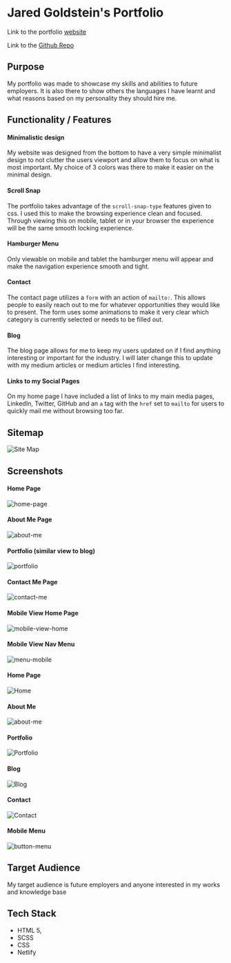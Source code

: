 # Jared Goldstein's Portfolio

Link to the portfolio [website](https://jaredgold.netlify.app/)

Link to the [Github Repo](https://github.com/JaredGold/JaredG_Portfolio)

## Purpose

My portfolio was made to showcase my skills and abilities to future employers. It is also there to show others the languages I have learnt and what reasons based on my personality they should hire me.

## Functionality  / Features

#### Minimalistic design

My website was designed from the bottom to have a very simple minimalist design to not clutter the users viewport and allow them to focus on what is most important. My choice of 3 colors was there to make it easier on the minimal design.

#### Scroll Snap

The portfolio takes advantage of the `scroll-snap-type` features given to css. I used this to make the browsing experience clean and focused. Through viewing this on mobile, tablet or in your browser the experience will be the same smooth locking experience.

#### Hamburger Menu

Only viewable on mobile and tablet the hamburger menu will appear and make the navigation experience smooth and tight. 

#### Contact

The contact page utilizes a `form` with an action of `mailto:`. This allows people to easily  reach out to me for whatever opportunities they would like to present. The form uses some animations to make it very clear which category is currently selected or needs to be filled out.

#### Blog

The blog page allows for me to keep my users updated on if I find anything interesting or important for the industry. I will later change this to update with my medium  articles or medium articles I find interesting.

#### Links to my Social Pages

On my home page I have included a list of links to my main media pages, LinkedIn, Twitter, GitHub and an `a` tag with the `href` set to `mailto` for users to quickly mail me without browsing too far.

## Sitemap

![Site Map](./docs/images/site-map.png)

## Screenshots

#### Home Page

![home-page](./docs/images/home-page.jpg)

#### About Me Page

![about-me](./docs/images/about-me.jpg)

#### Portfolio (similar view to blog)

![portfolio](./docs/images/portfolio.jpg)

#### Contact Me Page

![contact-me](./docs/images/Contact-Me.jpg)

#### Mobile View Home Page

![mobile-view-home](./docs/images/mobile-view-home.jpg)

#### Mobile View Nav Menu

![menu-mobile](./docs/images/menu-mobile.jpg)

#### Home Page

![Home](./docs/SiteMap/Home.png)

#### About Me

![about-me](./docs/SiteMap/about-me.png)

#### Portfolio	

![Portfolio](./docs/SiteMap/Portfolio.png)

#### Blog

![Blog](./docs/SiteMap/Blog.png)

#### Contact

![Contact](./docs/SiteMap/Contact.png)

#### Mobile Menu

![button-menu](./docs/SiteMap/button-menu.png)



## Target Audience

My target audience is future employers and anyone interested in my works and knowledge base

##  Tech Stack

* HTML 5,
* SCSS
* CSS
* Netlify